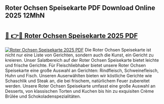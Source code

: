 ## Roter Ochsen Speisekarte PDF Download Online 2025 12MhN

# <h2><a href="http://gc92b8.nevu.top/?p=Roter+Ochsen+Speisekarte">🔗 👉🔴 Roter Ochsen Speisekarte 2025 PDF</a></h2>

[![Roter Ochsen Speisekarte 2025 PDF](https://i.imgur.com/dBaPXMq.png)](http://gc92b8.nevu.top/?p=Roter+Ochsen+Speisekarte)
Die Roter Ochsen Speisekarte ist nicht nur eine Liste von Gerichten, sondern auch die Kunst, ein Gericht zu kreieren. Unser Salatbereich auf der Roter Ochsen Speisekarte bietet leichte und frische Gerichte. Für Fleischliebhaber bietet unsere Roter Ochsen Speisekarte eine große Auswahl an Gerichten: Rindfleisch, Schweinefleisch, Huhn und Fisch. Unseren Auserwählten bieten wir köstliche Gerichte wie Schaschlik und Steak an, die bei frischem, natürlichem Feuer zubereitet werden. Unsere Roter Ochsen Speisekarte umfasst eine große Auswahl an Desserts, von klassischen Torten und Kuchen bis hin zu exquisiten Crème Brûlée und Schokoladenspezialitäten.

